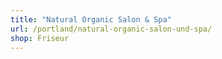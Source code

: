 ```yaml
---
title: "Natural Organic Salon & Spa"
url: /portland/natural-organic-salon-und-spa/
shop: Friseur
---
```

